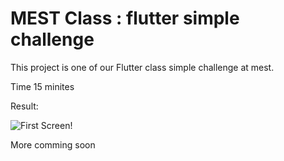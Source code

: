# MEST Class : flutter simple challenge

This project is one of our Flutter class simple challenge at mest.

Time 15 minites

Result:

![First Screen!](scree1.png)

More comming soon
